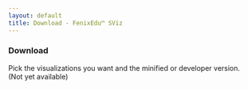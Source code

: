 ```yaml
---
layout: default
title: Download - FenixEdu™ SViz
---
```


<h3>Download</h3>
<p style="margin-bottom: 20px">
Pick the visualizations you want and the minified or developer version.<br/>
(Not yet available)
</p>
